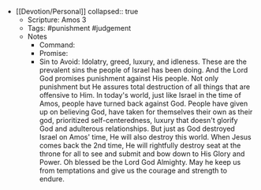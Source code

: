 - [[Devotion/Personal]]
  collapsed:: true
	- Scripture: Amos 3
	- Tags: #punishment #judgement
	- Notes
		- Command:
		- Promise:
		- Sin to Avoid: Idolatry, greed, luxury, and idleness. These are the prevalent sins the people of Israel has been doing. And the Lord God promises punishment against His people. Not only punishment but He assures total destruction of all things that are offensive to Him. In today's world, just like Israel in the time of Amos, people have turned back against God. People have given up on believing God, have taken for themselves their own as their god, prioritized self-centeredness, luxury that doesn't glorify God and adulterous relationships. But just as God destroyed Israel on Amos' time, He will also destroy this world. When Jesus comes back the 2nd time, He will rightfully destroy seat at the throne for all to see and submit and bow down to His Glory and Power. Oh blessed be the Lord God Almighty. May he keep us from temptations and give us the courage and strength to endure.